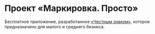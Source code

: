 # Проект «Маркировка. Просто»
Бесплатное приложение, разработанное [«Честным знаком»](https://xn--80ajghhoc2aj1c8b.xn--p1ai/), которое предназначено для малого и среднего бизнеса. 
